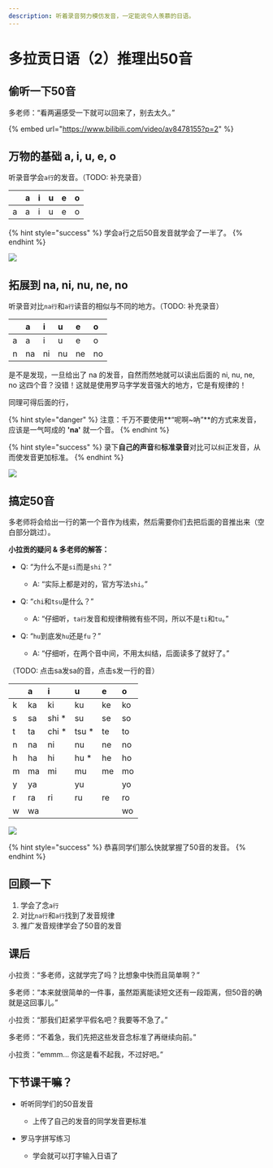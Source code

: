 ```yaml
---
description: 听着录音努力模仿发音，一定能说令人羡慕的日语。
---
```


# 多拉贡日语（2）推理出50音

## 偷听一下50音

多老师：“看两遍感受一下就可以回来了，别去太久。”

{% embed url="https://www.bilibili.com/video/av8478155?p=2" %}

## 万物的基础 a, i, u, e, o

听录音学会`a行`的发音。（TODO: 补充录音）

|  | a | i | u | e | o |
| :--- | :--- | :--- | :--- | :--- | :--- |
| a | a | i | u | e | o |

{% hint style="success" %}
学会a行之后50音发音就学会了一半了。
{% endhint %}

![](http://progressed.io/bar/50?title=done)

## 拓展到 na, ni, nu, ne, no

听录音对比`na行`和`a行`读音的相似与不同的地方。（TODO: 补充录音）

|  | a | i | u | e | o |
| :--- | :--- | :--- | :--- | :--- | :--- |
| a | a | i | u | e | o |
| n | na | ni | nu | ne | no |

是不是发现，一旦给出了 na 的发音，自然而然地就可以读出后面的 ni, nu, ne, no 这四个音？没错！这就是使用罗马字学发音强大的地方，它是有规律的！

同理可得后面的行，

{% hint style="danger" %}
注意：千万不要使用**“呢啊~吶”**的方式来发音，应该是一气呵成的 **'na'** 就一个音。
{% endhint %}

{% hint style="success" %}
录下**自己的声音**和**标准录音**对比可以纠正发音，从而使发音更加标准。
{% endhint %}

![](http://progressed.io/bar/70?title=done)

## 搞定50音

多老师将会给出一行的第一个音作为线索，然后需要你们去把后面的音推出来（空白部分跳过）。

**小拉贡的疑问 & 多老师的解答：**

* Q: “为什么不是`si`而是`shi`？”

  * A: “实际上都是对的，官方写法`shi`。”

* Q: “`chi`和`tsu`是什么？”

  * A: “仔细听，`ta行`发音和规律稍微有些不同，所以不是`ti`和`tu`。”

* Q: “`hu`到底发`hu`还是`fu`？”
  * A: “仔细听，在两个音中间，不用太纠结，后面读多了就好了。”

（TODO: 点击sa发sa的音，点击s发一行的音）

|  | a | i | u | e | o |
| :--- | :--- | :--- | :--- | :--- | :--- |
| k | ka | ki | ku | ke | ko |
| s | sa | shi \* | su | se | so |
| t | ta | chi \* | tsu \* | te | to |
| n | na | ni | nu | ne | no |
| h | ha | hi | hu \* | he | ho |
| m | ma | mi | mu | me | mo |
| y | ya |   | yu |   | yo |
| r | ra | ri | ru | re | ro |
| w | wa |   |   |   | wo |

![](http://progressed.io/bar/100?title=done)

{% hint style="success" %}
恭喜同学们那么快就掌握了50音的发音。
{% endhint %}

## 回顾一下

1. 学会了念`a行`
2. 对比`na行`和`a行`找到了发音规律
3. 推广发音规律学会了50音的发音

## 课后

小拉贡：“多老师，这就学完了吗？比想象中快而且简单啊？”

多老师：“本来就很简单的一件事，虽然距离能读短文还有一段距离，但50音的确就是这回事儿。”

小拉贡：“那我们赶紧学平假名吧？我要等不急了。”

多老师：“不着急，我们先把这些发音念标准了再继续向前。”

小拉贡：“emmm... 你这是看不起我，不过好吧。”

## 下节课干嘛？

* 听听同学们的50音发音

  * 上传了自己的发音的同学发音更标准

* 罗马字拼写练习
  * 学会就可以打字输入日语了

